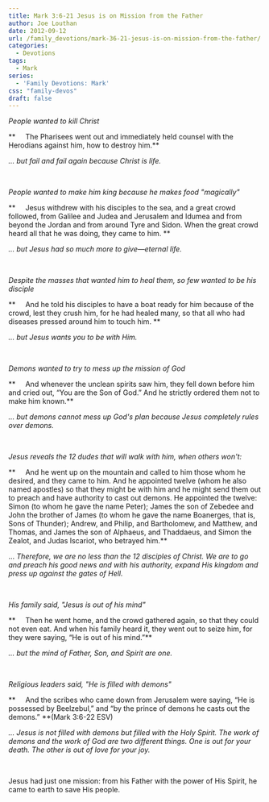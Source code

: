 ```yaml
---
title: Mark 3:6-21 Jesus is on Mission from the Father
author: Joe Louthan
date: 2012-09-12
url: /family_devotions/mark-36-21-jesus-is-on-mission-from-the-father/
categories:
  - Devotions
tags:
  - Mark
series:
  - 'Family Devotions: Mark'
css: "family-devos"
draft: false
---
```

_People wanted to kill Christ_

**     The Pharisees went out and immediately held counsel with the Herodians against him, how to destroy him.**

_&#8230; but fail and fail again because Christ is life._

&nbsp;

_People wanted to make him king because he makes food "magically"_

**     Jesus withdrew with his disciples to the sea, and a great crowd followed, from Galilee and Judea and Jerusalem and Idumea and from beyond the Jordan and from around Tyre and Sidon. When the great crowd heard all that he was doing, they came to him. **

_&#8230; but Jesus had so much more to give—eternal life._

&nbsp;

_Despite the masses that wanted him to heal them, so few wanted to be his disciple_

**     And he told his disciples to have a boat ready for him because of the crowd, lest they crush him, for he had healed many, so that all who had diseases pressed around him to touch him. **

_&#8230; but Jesus wants you to be with Him._

&nbsp;

_Demons wanted to try to mess up the mission of God_

**     And whenever the unclean spirits saw him, they fell down before him and cried out, “You are the Son of God.” And he strictly ordered them not to make him known.**

_&#8230; but demons cannot mess up God's plan because Jesus completely rules over demons._

&nbsp;

_Jesus reveals the 12 dudes that will walk with him, when others won't:_

**     And he went up on the mountain and called to him those whom he desired, and they came to him. And he appointed twelve (whom he also named apostles) so that they might be with him and he might send them out to preach and have authority to cast out demons. He appointed the twelve: Simon (to whom he gave the name Peter); James the son of Zebedee and John the brother of James (to whom he gave the name Boanerges, that is, Sons of Thunder); Andrew, and Philip, and Bartholomew, and Matthew, and Thomas, and James the son of Alphaeus, and Thaddaeus, and Simon the Zealot, and Judas Iscariot, who betrayed him.**

&#8230; _Therefore, we are no less than the 12 disciples of Christ. We are to go and preach his good news and with his authority, expand His kingdom and press up against the gates of Hell._

&nbsp;

_His family said, "Jesus is out of his mind"_

**     Then he went home, and the crowd gathered again, so that they could not even eat. And when his family heard it, they went out to seize him, for they were saying, “He is out of his mind.”**

_&#8230; but the mind of Father, Son, and Spirit are one._

&nbsp;

_Religious leaders said, "He is filled with demons"_

**     And the scribes who came down from Jerusalem were saying, “He is possessed by Beelzebul,” and “by the prince of demons he casts out the demons.” **(Mark 3:6-22 ESV)

_&#8230; Jesus is not filled with demons but filled with the Holy Spirit. The work of demons and the work of God are two different things. One is out for your death. The other is out of love for your joy._

&nbsp;

Jesus had just one mission: from his Father with the power of His Spirit, he came to earth to save His people.

&nbsp;



 [1]: https://i0.wp.com/theologic.us/wp-content/uploads/2012/09/man_christ.jpg